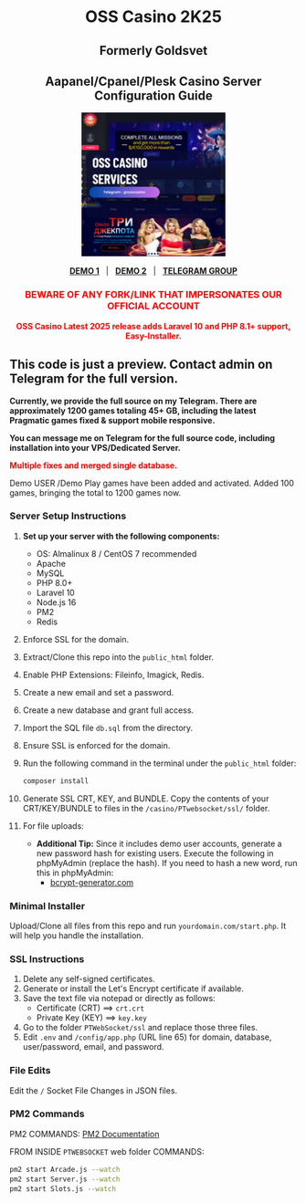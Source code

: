 <h1 align="center">OSS Casino 2K25</h1>
<h2 align="center">Formerly Goldsvet</h2>
<h2 align="center">Aapanel/Cpanel/Plesk Casino Server Configuration Guide</h2>

<p align="center">
    <img src="https://raw.githubusercontent.com/zeusbyte/goldsvet/main/slot.png" alt="OSS Casino" width="50%">
</p>

<p align="center">
    <a href="https://legacybet.xyz/" title="DEMO 1"><strong>DEMO 1</strong></a> &nbsp; | &nbsp;
    <a href="https://cosmo-win.club/" title="DEMO 2"><strong>DEMO 2</strong></a> &nbsp; | &nbsp;
    <a href="https://t.me/goldsvet1" rel="nofollow"><strong>TELEGRAM GROUP</strong></a>
</p>

<h3 align="center" style="color: #ff0000;">BEWARE OF ANY FORK/LINK THAT IMPERSONATES OUR OFFICIAL ACCOUNT</h3>

<p align="center">
    <span style="color:#ff0000"><strong>OSS Casino Latest 2025 release adds Laravel 10 and PHP 8.1+ support, Easy-Installer.</strong></span>
</p>

<h2>This code is just a preview. Contact admin on Telegram for the full version.</h2>

<p><b>Currently, we provide the full source on my Telegram. There are approximately 1200 games totaling 45+ GB, including the latest Pragmatic games fixed & support mobile responsive.</b></p>
<p><b>You can message me on Telegram for the full source code, including installation into your VPS/Dedicated Server.</b></p>

<p style="color:#ff0000"><strong>Multiple fixes and merged single database.</strong></p>
<p>Demo USER /Demo Play games have been added and activated. Added 100 games, bringing the total to 1200 games now.</p>

### Server Setup Instructions

1. **Set up your server with the following components:**
    - OS: Almalinux 8 / CentOS 7 recommended
    - Apache
    - MySQL
    - PHP 8.0+
    - Laravel 10
    - Node.js 16
    - PM2
    - Redis

2. Enforce SSL for the domain.

3. Extract/Clone this repo into the `public_html` folder.

4. Enable PHP Extensions: Fileinfo, Imagick, Redis.

5. Create a new email and set a password.

6. Create a new database and grant full access.

7. Import the SQL file `db.sql` from the directory.

8. Ensure SSL is enforced for the domain.

9. Run the following command in the terminal under the `public_html` folder:
    ```bash
    composer install
    ```

10. Generate SSL CRT, KEY, and BUNDLE. Copy the contents of your CRT/KEY/BUNDLE to files in the `/casino/PTwebsocket/ssl/` folder.

11. For file uploads:
    - **Additional Tip:** Since it includes demo user accounts, generate a new password hash for existing users. Execute the following in phpMyAdmin (replace the hash). If you need to hash a new word, run this in phpMyAdmin:
        - [bcrypt-generator.com](https://bcrypt-generator.com/)

### Minimal Installer

Upload/Clone all files from this repo and run `yourdomain.com/start.php`. It will help you handle the installation.

### SSL Instructions

1. Delete any self-signed certificates.
2. Generate or install the Let's Encrypt certificate if available.
3. Save the text file via notepad or directly as follows:
    - Certificate (CRT) ==> `crt.crt`
    - Private Key (KEY) ==> `key.key`
4. Go to the folder `PTWebSocket/ssl` and replace those three files.
5. Edit `.env` and `/config/app.php` (URL line 65) for domain, database, user/password, email, and password.

### File Edits

Edit the `/` Socket File Changes in JSON files.

### PM2 Commands

PM2 COMMANDS: [PM2 Documentation](https://pm2.keymetrics.io/docs/usage/quick-start/)

FROM INSIDE `PTWEBSOCKET` web folder COMMANDS:
```bash
pm2 start Arcade.js --watch
pm2 start Server.js --watch
pm2 start Slots.js --watch
